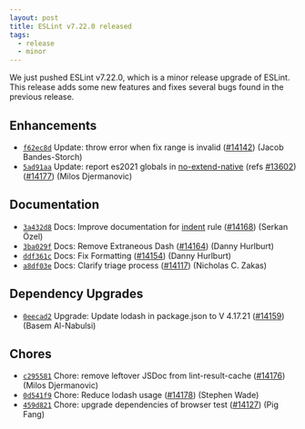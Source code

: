 ```yaml
---
layout: post
title: ESLint v7.22.0 released
tags:
  - release
  - minor
---
```


We just pushed ESLint v7.22.0, which is a minor release upgrade of ESLint. This release adds some new features and fixes several bugs found in the previous release.










## Enhancements


* [`f62ec8d`](https://github.com/eslint/eslint/commit/f62ec8d30d925e70e4d0d40640857c587ac2e116) Update: throw error when fix range is invalid ([#14142](https://github.com/eslint/eslint/issues/14142)) (Jacob Bandes-Storch)
* [`5ad91aa`](https://github.com/eslint/eslint/commit/5ad91aa7df3d6bc185786e6eccd9e055fd951055) Update: report es2021 globals in [no-extend-native](/docs/rules/no-extend-native) (refs [#13602](https://github.com/eslint/eslint/issues/13602)) ([#14177](https://github.com/eslint/eslint/issues/14177)) (Milos Djermanovic)






## Documentation


* [`3a432d8`](https://github.com/eslint/eslint/commit/3a432d82b3a5710aff7da20302fe0b94fedc46c2) Docs: Improve documentation for [indent](/docs/rules/indent) rule ([#14168](https://github.com/eslint/eslint/issues/14168)) (Serkan Özel)
* [`3ba029f`](https://github.com/eslint/eslint/commit/3ba029fbffd44068be93254890fc2aec3e92c212) Docs: Remove Extraneous Dash ([#14164](https://github.com/eslint/eslint/issues/14164)) (Danny Hurlburt)
* [`ddf361c`](https://github.com/eslint/eslint/commit/ddf361ca2a2a01a9974f421e5f62270df282d0e8) Docs: Fix Formatting ([#14154](https://github.com/eslint/eslint/issues/14154)) (Danny Hurlburt)
* [`a8df03e`](https://github.com/eslint/eslint/commit/a8df03efe3bc47665d2112c2cdd5bead337d475d) Docs: Clarify triage process ([#14117](https://github.com/eslint/eslint/issues/14117)) (Nicholas C. Zakas)




## Dependency Upgrades


* [`0eecad2`](https://github.com/eslint/eslint/commit/0eecad271358f753730741fcfcb2f7cc915c1fa7) Upgrade: Update lodash in package.json to V 4.17.21 ([#14159](https://github.com/eslint/eslint/issues/14159)) (Basem Al-Nabulsi)






## Chores


* [`c295581`](https://github.com/eslint/eslint/commit/c295581aca4e08ec4ae8e5ee5726a6f454a3ee26) Chore: remove leftover JSDoc from lint-result-cache ([#14176](https://github.com/eslint/eslint/issues/14176)) (Milos Djermanovic)
* [`0d541f9`](https://github.com/eslint/eslint/commit/0d541f9d9d58966372e2055a8f69fb9483d56a4b) Chore: Reduce lodash usage ([#14178](https://github.com/eslint/eslint/issues/14178)) (Stephen Wade)
* [`459d821`](https://github.com/eslint/eslint/commit/459d821f4a599501ceb002f9d7a5034fc45ffbb0) Chore: upgrade dependencies of browser test ([#14127](https://github.com/eslint/eslint/issues/14127)) (Pig Fang)


